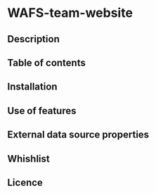# WAFS-team-website

## Description

## Table of contents

## Installation

## Use of features

## External data source properties

## Whishlist

## Licence
